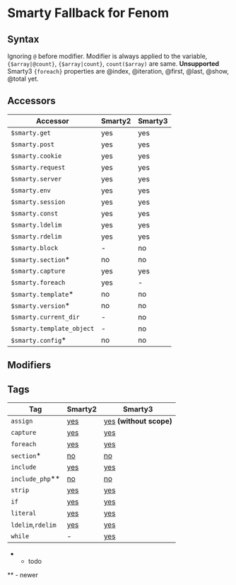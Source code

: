 Smarty Fallback for Fenom
=====

## Syntax

Ignoring `@` before modifier. Modifier is always applied to the variable, `{$array|@count}`, `{$array|count}`, `count($array)` are same.
**Unsupported** Smarty3 `{foreach}` properties are @index, @iteration, @first, @last, @show, @total yet.

## Accessors

| Accessor         | Smarty2  | Smarty3  |
|------------------|----------|----------|
| `$smarty.get`    | yes      | yes      |
| `$smarty.post`   | yes      | yes      |
| `$smarty.cookie` | yes      | yes      |
| `$smarty.request`| yes      | yes      |
| `$smarty.server` | yes      | yes      |
| `$smarty.env`    | yes      | yes      |
| `$smarty.session`| yes      | yes      |
| `$smarty.const`  | yes      | yes      |
| `$smarty.ldelim` | yes      | yes       |
| `$smarty.rdelim` | yes      | yes       |
| `$smarty.block`  | -        | no        |
| `$smarty.section`*  | no       | no    |
| `$smarty.capture`   | yes       | yes  |
| `$smarty.foreach`   | yes       | -     |
| `$smarty.template`* | no       | no    |
| `$smarty.version`*  | no       | no    |
| `$smarty.current_dir`  | -       | no    |
| `$smarty.template_object`  | -       | no    |
| `$smarty.config`*  | no       | no    |

## Modifiers



## Tags

| Tag       | Smarty2  | Smarty3 |
|-----------|----------|---------|   
| `assign`  | [yes](http://www.smarty.net/docsv2/en/language.custom.functions.tpl#language.function.assign) | [yes](http://www.smarty.net/docs/en/language.function.assign.tpl) **(without scope)**
| `capture` | [yes](http://www.smarty.net/docs/en/language.function.capture.tpl) | [yes](http://www.smarty.net/docs/en/language.function.capture.tpl)
| `foreach` | [yes](http://www.smarty.net/docsv2/en/language.function.foreach.tpl) | [yes](http://www.smarty.net/docs/en/language.function.foreach.tpl)
| `section`* | [no](http://www.smarty.net/docsv2/en/language.function.section.tpl) | [no](http://www.smarty.net/docs/en/language.function.section.tpl)
| `include` | [yes](http://www.smarty.net/docsv2/en/language.function.include.tpl) | [yes](http://www.smarty.net/docs/en/language.function.include.tpl)
| `include_php`** | [no](http://www.smarty.net/docsv2/en/language.function.include_php.tpl) | [no](http://www.smarty.net/docs/en/language.function.include_php.tpl)
| `strip` | [yes](http://www.smarty.net/docsv2/en/language.function.strip.tpl) | [yes](http://www.smarty.net/docs/en/language.function.strip.tpl)
| `if` | [yes](http://www.smarty.net/docsv2/en/language.function.if.tpl) | [yes](http://www.smarty.net/docs/en/language.function.if.tpl)
| `literal` | [yes](http://www.smarty.net/docsv2/en/language.function.literal.tpl) | [yes](http://www.smarty.net/docs/en/language.function.literal.tpl)
| `ldelim`,`rdelim` | [yes](http://www.smarty.net/docsv2/en/language.function.ldelim.tpl) | [yes](http://www.smarty.net/docs/en/language.function.ldelim.tpl)
| `while` | - | [yes](http://www.smarty.net/docs/en/language.function.while.tpl)

* - todo

** - newer
